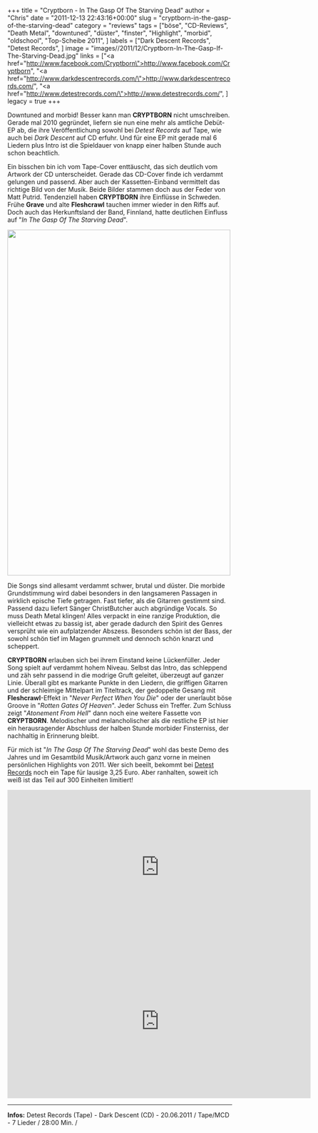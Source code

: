 +++
title = "Cryptborn - In The Gasp Of The Starving Dead"
author = "Chris"
date = "2011-12-13 22:43:16+00:00"
slug = "cryptborn-in-the-gasp-of-the-starving-dead"
category = "reviews"
tags = ["böse", "CD-Reviews", "Death Metal", "downtuned", "düster", "finster", "Highlight", "morbid", "oldschool", "Top-Scheibe 2011", ]
labels = ["Dark Descent Records", "Detest Records", ]
image = "images//2011/12/Cryptborn-In-The-Gasp-If-The-Starving-Dead.jpg"
links = ["<a href=\"http://www.facebook.com/Cryptborn\">http://www.facebook.com/Cryptborn</a>", "<a href=\"http://www.darkdescentrecords.com/\">http://www.darkdescentrecords.com/</a>", "<a href=\"http://www.detestrecords.com/\">http://www.detestrecords.com/</a>", ]
legacy = true
+++



Downtuned and morbid! Besser kann man **CRYPTBORN** nicht umschreiben. Gerade mal 2010 gegründet, liefern sie nun eine mehr als amtliche Debüt-EP ab, die ihre Veröffentlichung sowohl bei _Detest Records_ auf Tape, wie auch bei _Dark Descent_ auf CD erfuhr. Und für eine EP mit gerade mal 6 Liedern plus Intro ist die Spieldauer von knapp einer halben Stunde auch schon beachtlich.

Ein bisschen bin ich vom Tape-Cover enttäuscht, das sich deutlich vom Artwork der CD unterscheidet. Gerade das CD-Cover finde ich verdammt gelungen und passend. Aber auch der Kassetten-Einband vermittelt das richtige Bild von der Musik. Beide Bilder stammen doch aus der Feder von Matt Putrid.
Tendenziell haben **CRYPTBORN** ihre Einflüsse in Schweden. Frühe **Grave** und alte **Fleshcrawl** tauchen immer wieder in den Riffs auf. Doch auch das Herkunftsland der Band, Finnland, hatte deutlichen Einfluss auf "_In The Gasp Of The Starving Dead_".

<img alt="" class="alignnone size-full wp-image-7390" height="776" src="images//2011/12/Cryptborn-Tape.jpg" title="Cryptborn - Tape" width="500"/>

Die Songs sind allesamt verdammt schwer, brutal und düster. Die morbide Grundstimmung wird dabei besonders in den langsameren Passagen in wirklich epische Tiefe getragen. Fast tiefer, als die Gitarren gestimmt sind. Passend dazu liefert Sänger ChristButcher auch abgründige Vocals. So muss Death Metal klingen! Alles verpackt in eine ranzige Produktion, die vielleicht etwas zu bassig ist, aber gerade dadurch den Spirit des Genres versprüht wie ein aufplatzender Abszess. Besonders schön ist der Bass, der sowohl schön tief im Magen grummelt und dennoch schön knarzt und scheppert.

**CRYPTBORN** erlauben sich bei ihrem Einstand keine Lückenfüller. Jeder Song spielt auf verdammt hohem Niveau. Selbst das Intro, das schleppend und zäh sehr passend in die modrige Gruft geleitet, überzeugt auf ganzer Linie. Überall gibt es markante Punkte in den Liedern, die griffigen Gitarren und der schleimige Mittelpart im Titeltrack, der gedoppelte Gesang mit **Fleshcrawl**-Effekt in "_Never Perfect When You Die_" oder der unerlaubt böse Groove in "_Rotten Gates Of Heaven_". Jeder Schuss ein Treffer. Zum Schluss zeigt "_Atonement From Hell_" dann noch eine weitere Fassette von **CRYPTBORN**. Melodischer und melancholischer als die restliche EP ist hier ein herausragender Abschluss der halben Stunde morbider Finsterniss, der nachhaltig in Erinnerung bleibt.

Für mich ist "_In The Gasp Of The Starving Dead_" wohl das beste Demo des Jahres und im Gesamtbild Musik/Artwork auch ganz vorne in meinen persönlichen Highlights von 2011. Wer sich beeilt, bekommt bei <a href="http://www.detestrecords.com/shop/product.php?id_product=16">Detest Records</a> noch ein Tape für lausige 3,25 Euro. Aber ranhalten, soweit ich weiß ist das Teil auf 300 Einheiten limitiert!

<iframe allowfullscreen="" frameborder="0" height="346" src="http://www.youtube.com/embed/a9FqHqVZ6Pk" width="680"></iframe>
<iframe allowfullscreen="" frameborder="0" height="346" src="http://www.youtube.com/embed/2VfLe3dLCqU" width="680"></iframe>





---
**Infos:**
Detest Records (Tape) - Dark Descent (CD) - 20.06.2011 / 
Tape/MCD - 7 Lieder / 28:00 Min. / 
